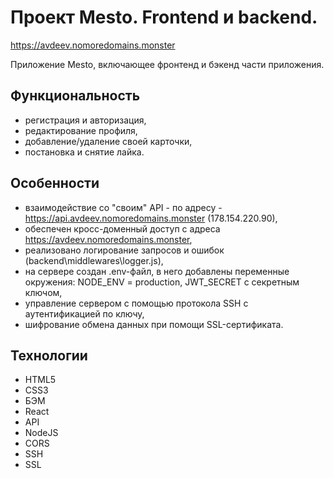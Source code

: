 # Проект Mesto. Frontend и backend.    
https://avdeev.nomoredomains.monster    

Приложение Mesto, включающее фронтенд и бэкенд части приложения.   

## Функциональность    
- регистрация и авторизация,    
- редактирование профиля,    
- добавление/удаление своей карточки,    
- постановка и снятие лайка.    

## Особенности        
- взаимодействие со "своим" API - по адресу - https://api.avdeev.nomoredomains.monster (178.154.220.90),    
- обеспечен кросс-доменный доступ с адреса https://avdeev.nomoredomains.monster,    
- реализовано логирование запросов и ошибок (backend\middlewares\logger.js),    
- на сервере создан .env-файл, в него добавлены переменные окружения:
    NODE_ENV = production,
    JWT_SECRET с секретным ключом,    
-  управление сервером с помощью протокола SSH с аутентификацией по ключу,    
-  шифрование обмена данных при помощи SSL-сертификата.

## Технологии        
- HTML5    
- CSS3    
- БЭМ    
- React    
- API
- NodeJS    
- CORS    
- SSH    
- SSL
